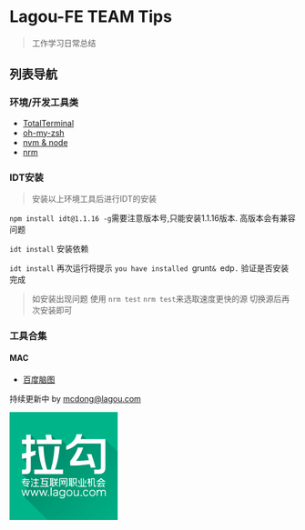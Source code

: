 # Lagou-FE TEAM Tips

> 工作学习日常总结

## 列表导航

### 环境/开发工具类
* [TotalTerminal](./ToolsAndSetting/TotalTerminal.md)
* [oh-my-zsh](./ToolsAndSetting/oh-my-zsh.md)
* [nvm & node](./ToolsAndSetting/nvm.md)
* [nrm](./ToolsAndSetting/nrm.md)

### IDT安装
> 安装以上环境工具后进行IDT的安装

`npm install idt@1.1.16 -g`需要注意版本号,只能安装1.1.16版本. 高版本会有兼容问题

`idt install` 安装依赖

`idt install` 再次运行将提示 `you have installed `grunt` & 
`edp`.` 验证是否安装完成

> 如安装出现问题 使用 ```nrm test``` ```nrm test```来选取速度更快的源 切换源后再次安装即可

### 工具合集

#### MAC

* [百度脑图](http://naotu.baidu.com)

持续更新中 by <mcdong@lagou.com>

[![拉勾网](./img/logo.png "lagou.com")](http://lagou.com)
